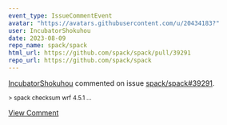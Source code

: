 ```yaml
---
event_type: IssueCommentEvent
avatar: "https://avatars.githubusercontent.com/u/20434183?"
user: IncubatorShokuhou
date: 2023-08-09
repo_name: spack/spack
html_url: https://github.com/spack/spack/pull/39291
repo_url: https://github.com/spack/spack
---
```


<a href='https://github.com/IncubatorShokuhou' target='_blank'>IncubatorShokuhou</a> commented on issue <a href='https://github.com/spack/spack/pull/39291' target='_blank'>spack/spack#39291</a>.

<small>> spack checksum wrf 4.5.1...</small>

<a href='https://github.com/spack/spack/pull/39291' target='_blank'>View Comment</a>